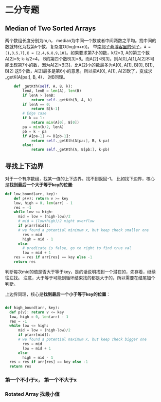 # 二分专题

## Median of Two Sorted Arrays
两个数组长度分别为m,n， median为中间一个数或者中间两数之平均。找中间的数就转化为找第k个数，复杂度O(log(m+n))。
举[南郭子綦博客里的例子](http://www.cnblogs.com/zuoyuan/p/3759682.html)，`A = [1,3,5,7]`, `B = [2,4,6,8,9,10]`。如果要求第7小的数，k/2=3, A的第三个数A[2]=5; k-k/2=4， B的第四个数B[3]=8。而A[2]<B[3]，则A[0],A[1],A[2]不可能出现第7小的数，因为A[2]<B[3]，比A[2]小的数最多为A[0], A[1], B[0], B[1], B[2] 这5个数，A[2]最多是第6小的意思。所以把A[0], A[1], A[2]砍了，变成求_getK(A[pa:], B, 4)， 对B同理。
``` python
    def _getKth(self, A, B, k):
        lenA, lenB = len(A), len(B)
        if lenA > lenB:
            return self._getKth(B, A, k)
        if lenA == 0:
            return B[k-1]
        # Edge case
        if k == 1:
            return min(A[0], B[0])
        pa = min(k/2, lenA)
        pb = k - pa
        if A[pa-1] <= B[pb-1]:
            return self._getKth(A[pa:], B, k-pa)
        else:
            return self._getKth(A, B[pb:], k-pb)

```

## 寻找上下边界
对于一个有序数组，找某一值的上下边界。找不到返回-1。
比如找下边界，核心是**找到最后一个大于等于key的位置**:
``` python
def low_bound(arr, key):
    def p(v): return v >= key
    low, high = 0, len(arr) - 1
    res = -1
    while low <= high:
      mid = low + (high-low)/2
      # mid = (low+high)/2 might overflow
      if p(arr[mid]):
      # we found a potential minimum x, but keep check smaller one
        res = mid
        high = mid - 1
      else:
        # predicate is false, go to right to find true val
        low = mid + 1
    res = res if arr[res] == key else -1
    return res
```
判断每次mid的值是否大于等于key，是的话说明找到一个潜在的，先存着，继续往左找。
注意，大于等于可能到循环结束找的都是大于的，所以需要在结尾加个判断。

上边界同理，核心是**找到最后一个小于等于key的位置**：
``` python

def high_bound(arr, key):
  def p(v): return v <= key
  low, high = 0, len(arr) - 1
  res = -1
  while low <= high:
      mid = low + (high-low)/2
      if p(arr[mid]):
      # we found a potential maximum x, but keep check bigger one
        res = mid
        low = mid + 1
      else:
        high = mid - 1
  res = res if arr[res] == key else -1
  return res

```
### 第一个不小于x， 第一个不大于x
### Rotated Array 找最小值
